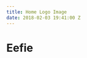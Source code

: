 ```yaml
---
title: Home Logo Image
date: 2018-02-03 19:41:00 Z
---
```


# Eefie
<!-- ![Logo Image](http://via.placeholder.com/350x150) -->
